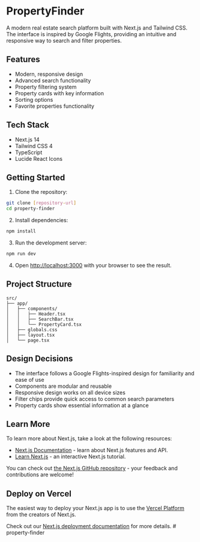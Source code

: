 # PropertyFinder

A modern real estate search platform built with Next.js and Tailwind CSS. The interface is inspired by Google Flights, providing an intuitive and responsive way to search and filter properties.

## Features

- Modern, responsive design
- Advanced search functionality
- Property filtering system
- Property cards with key information
- Sorting options
- Favorite properties functionality

## Tech Stack

- Next.js 14
- Tailwind CSS 4
- TypeScript
- Lucide React Icons

## Getting Started

1. Clone the repository:
```bash
git clone [repository-url]
cd property-finder
```

2. Install dependencies:
```bash
npm install
```

3. Run the development server:
```bash
npm run dev
```

4. Open [http://localhost:3000](http://localhost:3000) with your browser to see the result.

## Project Structure

```
src/
├── app/
│   ├── components/
│   │   ├── Header.tsx
│   │   ├── SearchBar.tsx
│   │   └── PropertyCard.tsx
│   ├── globals.css
│   ├── layout.tsx
│   └── page.tsx
```

## Design Decisions

- The interface follows a Google Flights-inspired design for familiarity and ease of use
- Components are modular and reusable
- Responsive design works on all device sizes
- Filter chips provide quick access to common search parameters
- Property cards show essential information at a glance

## Learn More

To learn more about Next.js, take a look at the following resources:

- [Next.js Documentation](https://nextjs.org/docs) - learn about Next.js features and API.
- [Learn Next.js](https://nextjs.org/learn) - an interactive Next.js tutorial.

You can check out [the Next.js GitHub repository](https://github.com/vercel/next.js) - your feedback and contributions are welcome!

## Deploy on Vercel

The easiest way to deploy your Next.js app is to use the [Vercel Platform](https://vercel.com/new?utm_medium=default-template&filter=next.js&utm_source=create-next-app&utm_campaign=create-next-app-readme) from the creators of Next.js.

Check out our [Next.js deployment documentation](https://nextjs.org/docs/app/building-your-application/deploying) for more details.
#   p r o p e r t y - f i n d e r 
 
 